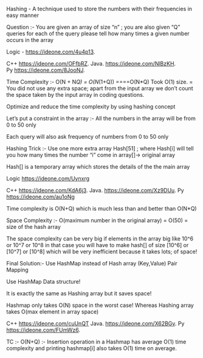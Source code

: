 Hashing - A technique used to store the numbers with their frequencies in easy manner 


Question :- You are given an array of size “n” ; you are also given “Q” queries for each of the query please tell how many times a given number occurs in the array 


Logic - https://ideone.com/4u4p13. 

C++ https://ideone.com/OFfbRZ. 
Java. https://ideone.com/NlBzKH.  
Py https://ideone.com/8JooNJ. 

Time Complexity :- O(N + N*Q) = O(N*(1+Q)) ====O(N*Q)
Took O(1) size. = You did not use any extra space; apart from the input array we don’t count the space taken by the input array in coding questions. 

Optimize and reduce the time complexity by using hashing concept 

Let’s put a constraint in the array :- All the numbers in the array will be from 0 to 50 only  

Each query will also ask frequency of numbers from 0 to 50 only 

Hashing Trick :- Use one more extra array Hash[51] ; where Hash[i] will tell you how many times the number “i” come in array[]-> original array 

Hash[] is a temporary array which stores the details of the the main array



Logic https://ideone.com/Uynxrg 

C++ https://ideone.com/KdA6j3. 
Java. https://ideone.com/Xz9DUu. 
Py https://ideone.com/au1oNg 

Time complexity is O(N+Q) which is much less than and better than O(N*Q)

Space Complexity :- O(maximum number in the original array) = O(50) = size of the hash array 

The space complexity can be very big if elements in the array big like 10^6 or 10^7 or 10^8 in that case you will have to make hash[] of size [10^6] or [10^7] or [10^8] which will be very inefficient because it takes lots; of space!

Final Solution:- Use HashMap instead of Hash array (Key,Value) Pair Mapping 

Use HashMap Data structure!

It is exactly the same as Hashing array but it saves space! 

Hashmap only takes O(N) space in the worst case! Whereas Hashing array takes O(max element in array space)




C++ https://ideone.com/cuUnQT 
Java. https://ideone.com/X62BGv. 
Py https://ideone.com/FUmWz6.  


TC :- O(N+Q) :- Insertion operation in a Hashmap has average O(1) time complexity and printing hashmap[i] also takes O(1) time on average. 
